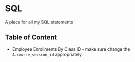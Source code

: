 # SQL
A place for all my SQL statements

## Table of Content
* Employee Enrollments By Class ID - make sure change the ```A.course_session_id``` appropriately.
